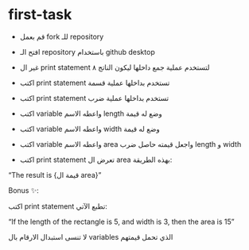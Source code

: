 # first-task


- قم بعمل fork للـ repository
- افتح الـ repository باستخدام github desktop

- غير ال  print statement لتستخدم عملية جمع داخلها ليكون الناتج ٨

- اكتب print statement تستخدم بداخلها عملية قسمة

- اكتب print statement تستخدم بداخلها عملية ضرب

- اكتب variable واعطه الاسم length وضع له قيمة

- اكتب variable واعطه الاسم width وضع له قيمة

- اكتب variable واعطه الاسم area واجعل قيمته حاصل ضرب length و width 

- اكتب print statement تعرض ال area بهذه الطريقة:

“The result is {قيمة ال area}”

Bonus ✨:

اكتب print statement تطبع الآتي:

“If the length of the rectangle is 5, and width is 3, then the area is 15”

لا تنسى استبدال الارقام بال variables الذي تحمل قيمتهم

